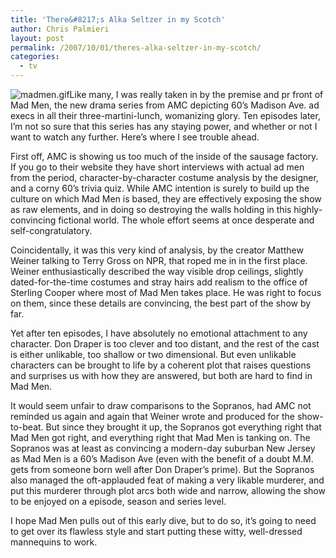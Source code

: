 ```yaml
---
title: 'There&#8217;s Alka Seltzer in my Scotch'
author: Chris Palmieri
layout: post
permalink: /2007/10/01/theres-alka-seltzer-in-my-scotch/
categories:
  - tv
---
```

![madmen.gif][1]Like many, I was really taken in by the premise and pr front of Mad Men, the new drama series from AMC depicting 60&#8217;s Madison Ave. ad execs in all their three-martini-lunch, womanizing glory. Ten episodes later, I&#8217;m not so sure that this series has any staying power, and whether or not I want to watch any further. Here&#8217;s where I see trouble ahead.

First off, AMC is showing us too much of the inside of the sausage factory. If you go to their website they have short interviews with actual ad men from the period, character-by-character costume analysis by the designer, and a corny 60&#8217;s trivia quiz. While AMC intention is surely to build up the culture on which Mad Men is based, they are effectively exposing the show as raw elements, and in doing so destroying the walls holding in this highly-convincing fictional world. The whole effort seems at once desperate and self-congratulatory.

Coincidentally, it was this very kind of analysis, by the creator Matthew Weiner talking to Terry Gross on NPR, that roped me in in the first place. Weiner enthusiastically described the way visible drop ceilings, slightly dated-for-the-time costumes and stray hairs add realism to the office of Sterling Cooper where most of Mad Men takes place. He was right to focus on them, since these details are convincing, the best part of the show by far. 

Yet after ten episodes, I have absolutely no emotional attachment to any character. Don Draper is too clever and too distant, and the rest of the cast is either unlikable, too shallow or two dimensional. But even unlikable characters can be brought to life by a coherent plot that raises questions and surprises us with how they are answered, but both are hard to find in Mad Men. 

It would seem unfair to draw comparisons to the Sopranos, had AMC not reminded us again and again that Weiner wrote and produced for the show-to-beat. But since they brought it up, the Sopranos got everything right that Mad Men got right, and everything right that Mad Men is tanking on. The Sopranos was at least as convincing a modern-day suburban New Jersey as Mad Men is a 60&#8217;s Madison Ave (even with the benefit of a doubt M.M. gets from someone born well after Don Draper&#8217;s prime). But the Sopranos also managed the oft-applauded feat of making a very likable murderer, and put this murderer through plot arcs both wide and narrow, allowing the show to be enjoyed on a episode, season and series level.

I hope Mad Men pulls out of this early dive, but to do so, it&#8217;s going to need to get over its flawless style and start putting these witty, well-dressed mannequins to work.

 [1]: http://www.iixii.net/wp-content/uploads/2007/10/madmen.gif